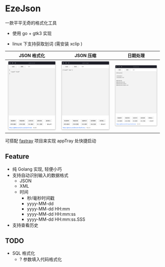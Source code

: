 # EzeJson
一款平平无奇的格式化工具

- 使用 go + gtk3 实现

- linux 下支持获取划词 (需安装 xclip )


| JSON 格式化                     | JSON 压缩                      | 日期处理                         |
|------------------------------|------------------------------|------------------------------|
| ![1](./doc/screenshot-1.png) | ![2](./doc/screenshot-2.png) | ![3](./doc/screenshot-3.png) |


可搭配 [fastray](https://github.com/Ericwyn/fastray) 项目来实现 appTray 处快捷启动



## Feature
- 纯 Golang 实现, 轻便小巧
- 支持自动识别输入的数据格式
  - JSON
  - XML
  - 时间
    - 秒/毫秒时间戳
    - yyyy-MM-dd
    - yyyy-MM-dd HH:mm
    - yyyy-MM-dd HH:mm:ss
    - yyyy-MM-dd HH:mm:ss.SSS
- 支持查看历史


## TODO
- SQL 格式化
  - ? 参数填入代码格式化
